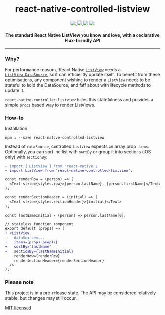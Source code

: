 <h1 align="center">react-native-controlled-listview</h1>

<p align="center">
  <a title='License' href="https://raw.githubusercontent.com/FormidableLabs/react-native-controlled-listview/master/LICENSE">
    <img src='https://img.shields.io/badge/license-MIT-blue.svg' />
  </a>
  <a href="https://badge.fury.io/js/react-native-controlled-listview">
    <img src="https://badge.fury.io/js/react-native-controlled-listview.svg" alt="npm version" height="18">
  </a>
  <img src='https://img.shields.io/badge/android-supported-brightgreen.svg' />
  <img src='https://img.shields.io/badge/iOS-supported-brightgreen.svg' />
</p>

<h4 align="center">
  The standard React Native ListView you know and love, with a declarative Flux-friendly API
</h4>

***

### Why?

For performance reasons, React Native [`ListView`](https://facebook.github.io/react-native/docs/listview.html) needs a  [`ListView.DataSource`](https://facebook.github.io/react-native/docs/listviewdatasource.html), so it can efficiently update itself. To benefit from these optimisations, any component wishing to render a `ListView` needs to be stateful to hold the DataSource, and faff about with lifecycle methods to update it.

`react-native-controlled-listview` hides this statefulness and provides a simple `props` based way to render ListViews.

### How-to

Installation:
```
npm i --save react-native-controlled-listview
```

Instead of `dataSource`, controlled `ListView` expects an array prop `items`. Optionally, you can sort the list with `sortBy` or group it into sections (iOS only) with `sectionBy`:

```diff
- import { ListView } from 'react-native';
+ import ListView from 'react-native-controlled-listview';

const renderRow = (person) => (
  <Text style={styles.row}>{person.lastName}, {person.firstName}</Text>
);

const renderSectionHeader = (initial) => (
  <Text style={styles.sectionHeader}>{initial}</Text>  
);

const lastNameInitial = (person) => person.lastName[0];

// stateless function component
export default (props) => (
+ <ListView
-   dataSource=...
+   items={props.people}
+   sortBy='lastName'
+   sectionBy={lastNameInitial}
    renderRow={renderRow}
    renderSectionHeader={renderSectionHeader}
  />
);
```

### Please note

This project is in a pre-release state. The API may be considered relatively stable, but changes may still occur.

[MIT licensed](LICENSE)
